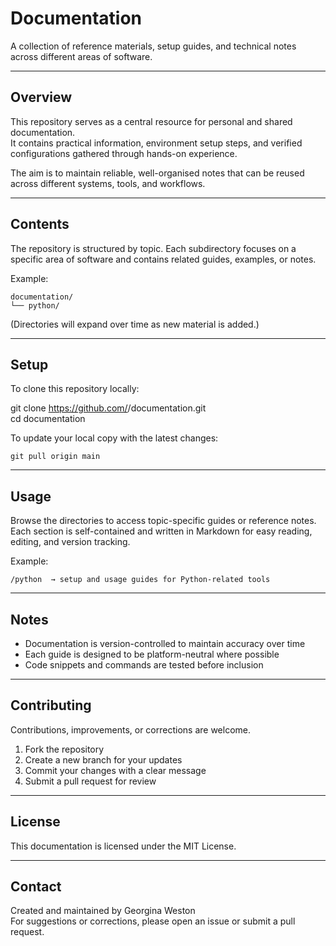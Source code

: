 # Documentation

A collection of reference materials, setup guides, and technical notes across different areas of software.

---

## Overview

This repository serves as a central resource for personal and shared documentation.  
It contains practical information, environment setup steps, and verified configurations gathered through hands-on experience.  

The aim is to maintain reliable, well-organised notes that can be reused across different systems, tools, and workflows.

---

## Contents

The repository is structured by topic. Each subdirectory focuses on a specific area of software and contains related guides, examples, or notes.

Example:

```
documentation/
└── python/
```

(Directories will expand over time as new material is added.)

---

## Setup

To clone this repository locally:

git clone https://github.com/<your-username>/documentation.git  
cd documentation

To update your local copy with the latest changes:

```
git pull origin main
```

---

## Usage

Browse the directories to access topic-specific guides or reference notes.  
Each section is self-contained and written in Markdown for easy reading, editing, and version tracking.

Example:

```
/python  → setup and usage guides for Python-related tools
```

---

## Notes

- Documentation is version-controlled to maintain accuracy over time  
- Each guide is designed to be platform-neutral where possible  
- Code snippets and commands are tested before inclusion  

---

## Contributing

Contributions, improvements, or corrections are welcome.

1. Fork the repository  
2. Create a new branch for your updates  
3. Commit your changes with a clear message  
4. Submit a pull request for review  

---

## License

This documentation is licensed under the MIT License.

---

## Contact

Created and maintained by Georgina Weston  
For suggestions or corrections, please open an issue or submit a pull request.
